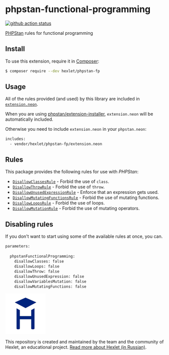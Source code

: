 # phpstan-functional-programming

[![github action status](https://github.com/Hexlet/phpstan-functional-programming/workflows/PHP%20CI/badge.svg)](https://github.com/Hexlet/phpstan-functional-programming/actions)

[PHPStan](https://phpstan.org) rules for functional programming

## Install

To use this extension, require it in [Composer](https://getcomposer.org):

```sh
$ composer require --dev hexlet/phpstan-fp
```

## Usage

All of the rules provided (and used) by this library are included in [`extension.neon`](extension.neon).

When you are using [phpstan/extension-installer](https://github.com/phpstan/extension-installer), `extension.neon` will be automatically included.

Otherwise you need to include `extension.neon` in your `phpstan.neon`:

```neon
includes:
  - vendor/hexlet/phpstan-fp/extension.neon
```

## Rules

This package provides the following rules for use with *PHPStan*:

* [`DisallowClassesRule`](docs/rules/DisallowClassesRule.md) - Forbid the use of `class`.
* [`DisallowThrowRule`](docs/rules/DisallowThrowRule.md) - Forbid the use of `throw`.
* [`DisallowUnusedExpressionRule`](docs/rules/DisallowUnusedExpressionRule.md) - Enforce that an expression gets used.
* [`DisallowMutatingFunctionsRule`](docs/rules/DisallowMutatingFunctionsRule.md) - Forbid the use of mutating functions.
* [`DisallowLoopsRule`](docs/rules/DisallowLoopsRule.md) - Forbid the use of loops.
* [`DisallowMutationRule`](docs/rules/DisallowMutationRule.md) - Forbid the use of mutating operators.

## Disabling rules

If you don't want to start using some of the available rules at once, you can.

```neon
parameters:

  phpstanFunctionalProgramming:
    disallowClasses: false
    disallowLoops: false
    disallowThrow: false
    disallowUnusedExpression: false
    disallowVariablesMutation: false
    disallowMutatingFunctions: false
```

[![Hexlet Ltd. logo](https://raw.githubusercontent.com/Hexlet/assets/master/images/hexlet_logo128.png)](https://ru.hexlet.io/pages/about?utm_source=github&utm_medium=link&utm_campaign=phpstan-functional-programming)

This repository is created and maintained by the team and the community of Hexlet, an educational project. [Read more about Hexlet (in Russian)](https://ru.hexlet.io/pages/about?utm_source=github&utm_medium=link&utm_campaign=phpstan-functional-programming).
